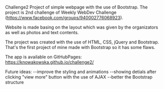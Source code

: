 Challenge2
Project of simple webpage with the use of Bootstrap. The project is 2nd challenge of Weekly WebDev Challenge (https://www.facebook.com/groups/940002776068923).

Website is made basing on the layout which was given by the organizators as well as photos and text contents. 

The project was created with the use of HTML, CSS, jQuery and Bootstrap. That's the first project of mine made with Bootstrap so it has some flaws. 

The app is available on GitHubPages: https://knowakowska.github.io/challenge2/ 

Future ideas:
--improve the styling and animations
--showing detials after clicking "view more" button with the use of AJAX
--better the Bootstrap structure

